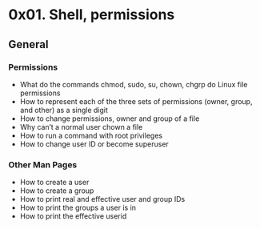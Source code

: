 #  0x01. Shell, permissions 

## General

### Permissions
- What do the commands chmod, sudo, su, chown, chgrp do
    Linux file permissions
- How to represent each of the three sets of permissions (owner, group, and other) as a single digit
- How to change permissions, owner and group of a file
- Why can’t a normal user chown a file
- How to run a command with root privileges
- How to change user ID or become superuser

### Other Man Pages

- How to create a user
- How to create a group
- How to print real and effective user and group IDs
- How to print the groups a user is in
- How to print the effective userid
